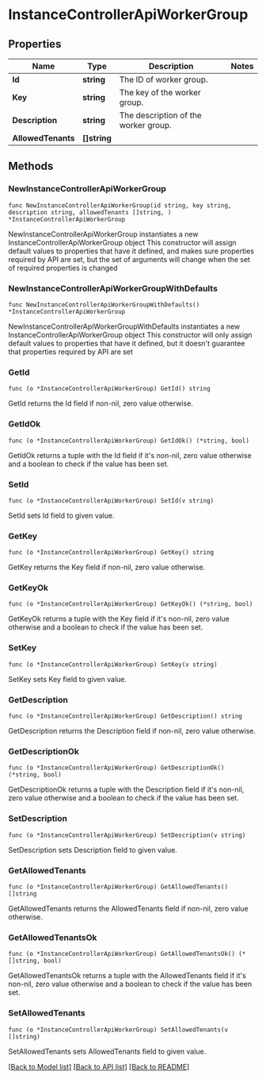 # InstanceControllerApiWorkerGroup

## Properties

Name | Type | Description | Notes
------------ | ------------- | ------------- | -------------
**Id** | **string** | The ID of worker group. | 
**Key** | **string** | The key of the worker group. | 
**Description** | **string** | The description of the worker group. | 
**AllowedTenants** | **[]string** |  | 

## Methods

### NewInstanceControllerApiWorkerGroup

`func NewInstanceControllerApiWorkerGroup(id string, key string, description string, allowedTenants []string, ) *InstanceControllerApiWorkerGroup`

NewInstanceControllerApiWorkerGroup instantiates a new InstanceControllerApiWorkerGroup object
This constructor will assign default values to properties that have it defined,
and makes sure properties required by API are set, but the set of arguments
will change when the set of required properties is changed

### NewInstanceControllerApiWorkerGroupWithDefaults

`func NewInstanceControllerApiWorkerGroupWithDefaults() *InstanceControllerApiWorkerGroup`

NewInstanceControllerApiWorkerGroupWithDefaults instantiates a new InstanceControllerApiWorkerGroup object
This constructor will only assign default values to properties that have it defined,
but it doesn't guarantee that properties required by API are set

### GetId

`func (o *InstanceControllerApiWorkerGroup) GetId() string`

GetId returns the Id field if non-nil, zero value otherwise.

### GetIdOk

`func (o *InstanceControllerApiWorkerGroup) GetIdOk() (*string, bool)`

GetIdOk returns a tuple with the Id field if it's non-nil, zero value otherwise
and a boolean to check if the value has been set.

### SetId

`func (o *InstanceControllerApiWorkerGroup) SetId(v string)`

SetId sets Id field to given value.


### GetKey

`func (o *InstanceControllerApiWorkerGroup) GetKey() string`

GetKey returns the Key field if non-nil, zero value otherwise.

### GetKeyOk

`func (o *InstanceControllerApiWorkerGroup) GetKeyOk() (*string, bool)`

GetKeyOk returns a tuple with the Key field if it's non-nil, zero value otherwise
and a boolean to check if the value has been set.

### SetKey

`func (o *InstanceControllerApiWorkerGroup) SetKey(v string)`

SetKey sets Key field to given value.


### GetDescription

`func (o *InstanceControllerApiWorkerGroup) GetDescription() string`

GetDescription returns the Description field if non-nil, zero value otherwise.

### GetDescriptionOk

`func (o *InstanceControllerApiWorkerGroup) GetDescriptionOk() (*string, bool)`

GetDescriptionOk returns a tuple with the Description field if it's non-nil, zero value otherwise
and a boolean to check if the value has been set.

### SetDescription

`func (o *InstanceControllerApiWorkerGroup) SetDescription(v string)`

SetDescription sets Description field to given value.


### GetAllowedTenants

`func (o *InstanceControllerApiWorkerGroup) GetAllowedTenants() []string`

GetAllowedTenants returns the AllowedTenants field if non-nil, zero value otherwise.

### GetAllowedTenantsOk

`func (o *InstanceControllerApiWorkerGroup) GetAllowedTenantsOk() (*[]string, bool)`

GetAllowedTenantsOk returns a tuple with the AllowedTenants field if it's non-nil, zero value otherwise
and a boolean to check if the value has been set.

### SetAllowedTenants

`func (o *InstanceControllerApiWorkerGroup) SetAllowedTenants(v []string)`

SetAllowedTenants sets AllowedTenants field to given value.



[[Back to Model list]](../README.md#documentation-for-models) [[Back to API list]](../README.md#documentation-for-api-endpoints) [[Back to README]](../README.md)



